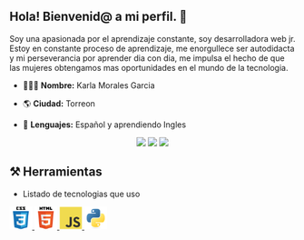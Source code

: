 ## Hola! Bienvenid@ a mi perfil. 👋

Soy una apasionada por el aprendizaje constante, soy desarrolladora web jr. Estoy en constante proceso de aprendizaje, me enorgullece ser autodidacta y mi perseverancia por aprender dia con dia, me impulsa el hecho de que las mujeres obtengamos mas oportunidades en el mundo de la tecnologia.

- 💁🏽‍♀️ **Nombre:** Karla Morales Garcia
  
- 🌎 **Ciudad:** Torreon
  
- 👅 **Lenguajes:** Español y aprendiendo Ingles
  
  
<div align="center">
  <a href="https://www.linkedin.com/in/karla-morales-garcia-?utm_source=share&utm_campaign=share_via&utm_content=profile&utm_medium=android_app" target="_blank"><img src="https://img.shields.io/badge/-LinkedIn-%230077B5?style=for-the-badge&logo=linkedin&logoColor=white" target="_blank"></a>
  <a href="mailto:karlaivethmoralesgarciagmail.com"><img src="https://img.shields.io/badge/-Gmail-%23333?style=for-the-badge&logo=gmail&logoColor=white&color=red" target="_blank"></a>
  <a href="https://discord.gg/5YXe67uj"><img src="https://img.shields.io/badge/-Discord-%1DA1F2?style=for-the-badge&logo=discord&logoColor=white&color=1DA1F2" target="_blank"></a>
</div>

## ⚒️ Herramientas 
- Listado de tecnologias que uso

<a href="https://www.w3schools.com/css/" target="_blank"> <img src="https://raw.githubusercontent.com/devicons/devicon/master/icons/css3/css3-original-wordmark.svg" alt="css3" width="40" height="40"/> </a>
	<a href="https://www.w3.org/html/" target="_blank"> <img src="https://raw.githubusercontent.com/devicons/devicon/master/icons/html5/html5-original-wordmark.svg" alt="html5" width="40" height="40"/> </a>
	<a href="https://developer.mozilla.org/en-US/docs/Web/JavaScript" target="_blank"> <img src="https://raw.githubusercontent.com/devicons/devicon/master/icons/javascript/javascript-original.svg" alt="javascript" width="40" height="40"/> </a>
	<a href="https://www.python.org" target="_blank"> <img src="https://raw.githubusercontent.com/devicons/devicon/master/icons/python/python-original.svg" alt="python" width="40" height="40"/> </a>


  


